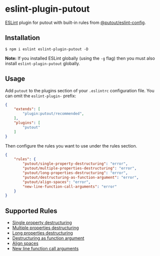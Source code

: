 # eslint-plugin-putout

[ESLint](https://eslint.org) plugin for putout with built-in rules from [@putout/eslint-config](https://github.com/coderaiser/putout/tree/master/packages/eslint-config).

## Installation

```
$ npm i eslint eslint-plugin-putout -D
```

**Note:** If you installed ESLint globally (using the `-g` flag) then you must also install `eslint-plugin-putout` globally.

## Usage

Add `putout` to the plugins section of your `.eslintrc` configuration file. You can omit the `eslint-plugin-` prefix:

```json
{
    "extends": [
        "plugin:putout/recommended",
    ],
    "plugins": [
        "putout"
    ]
}
```

Then configure the rules you want to use under the rules section.

```json
{
    "rules": {
        "putout/single-property-destructuring": "error",
        "putout/multiple-properties-destructuring": "error",
        "putout/long-properties-destructuring": "error",
        "putout/destructuring-as-function-argument": "error",
        "putout/align-spaces": "error",
        "new-line-function-call-arguments": "error"
    }
}
```

## Supported Rules

- [Single property destructuring](rules/single-property-destructuring.md)
- [Multiple properties destructuring](rules/multiple-properties-destructuring.md)
- [Long properties destructuring](rules/long-properties-destructuring.md)
- [Destructuring as function argument](rules/destructuring-as-function-argument.md)
- [Align spaces](rules/align-spaces.md)
- [New line function call arguments](rules/new-line-function-call-arguments.md)


